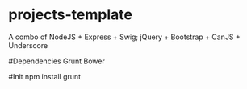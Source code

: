 # projects-template
A combo of NodeJS + Express + Swig; jQuery + Bootstrap + CanJS + Underscore

#Dependencies
Grunt
Bower

#Init
npm install
grunt
